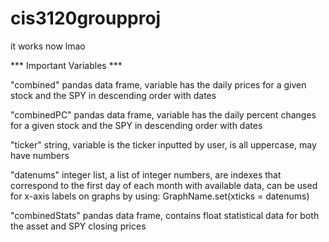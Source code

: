 # cis3120groupproj
it works now lmao

*** Important Variables ***

"combined" pandas data frame, variable has the daily prices for a given stock and the SPY in descending order with dates

"combinedPC" pandas data frame, variable has the daily percent changes for a given stock and the SPY in descending order with dates

"ticker" string, variable is the ticker inputted by user, is all uppercase, may have numbers

"datenums" integer list, a list of integer numbers, are indexes that correspond to the first day of each month with available data, can be used for x-axis labels on graphs by using: GraphName.set(xticks = datenums)

"combinedStats" pandas data frame, contains float statistical data for both the asset and SPY closing prices
